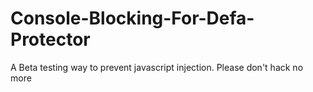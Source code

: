 # Console-Blocking-For-Defa-Protector
A Beta testing way to prevent javascript injection. Please don't hack no more
 
